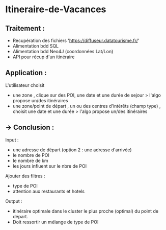 # Itineraire-de-Vacances

## Traitement :
- Recupération des fichiers 'https://diffuseur.datatourisme.fr/'
- Alimentation bdd SQL 
- Alimentation bdd Neo4J (coordonnées Lat/Lon)
- API pour récup d'un itinéraire 

## Application :
L'utilisateur choisit 
- une zone , clique sur des POI, une date et une durée de sejour  > l'algo propose un/des itinéraires 
- une zone/point de départ , un ou des centres d'intérêts (champ type) , choisit une date et une durée > l'algo propose un/des itinéraires

## -> Conclusion :
Input : 
- une adresse de départ 
(option 2 : une adresse d'arrivée) 
- le nombre de POI
- le nombre de km 
- les jours influent sur le nbre de POI

Ajouter des filtres : 
- type de POI
- attention aux restaurants et hotels 


Output : 
- itinéraire optimale dans le cluster le plus proche (optimal) du point de départ.
- Doit ressortir un mélange de type de POI
